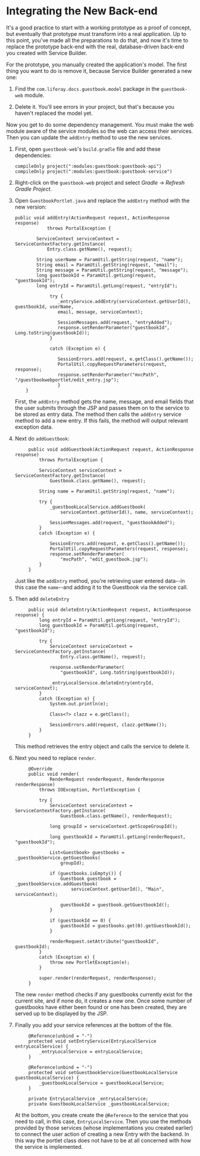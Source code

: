 # Integrating the New Back-end 

It's a good practice to start with a working prototype as a proof of concept,
but eventually that prototype must transform into a real application. Up to this
point, you've made all the preparations to do that, and now it's time to replace
the prototype back-end with the real, database-driven back-end you created with
Service Builder. 

For the prototype, you manually created the application's model. The first thing
you want to do is remove it, because Service Builder generated a new one:

1.  Find the `com.liferay.docs.guestbook.model` package in the `guestbook-web` 
    module.

2.  Delete it. You'll see errors in your project, but that's because you haven't
    replaced the model yet. 

Now you get to do some dependency management. You must make the web module aware
of the service modules so the web can access their services. Then you can update
the `addEntry` method to use the new services.

1.  First, open `guestbook-web`'s `build.gradle` file and add these dependencies:

        compileOnly project(":modules:guestbook:guestbook-api")
        compileOnly project(":modules:guestbook:guestbook-service")

2.  Right-click on the `guestbook-web` project and select *Gradle* &rarr;
    *Refresh Gradle Project*. 

3.  Open `GuestbookPortlet.java` and replace the `addEntry` method with the new version:

        public void addEntry(ActionRequest request, ActionResponse response)
                    throws PortalException {

                ServiceContext serviceContext = ServiceContextFactory.getInstance(
                    Entry.class.getName(), request);

                String userName = ParamUtil.getString(request, "name");
                String email = ParamUtil.getString(request, "email");
                String message = ParamUtil.getString(request, "message");
                long guestbookId = ParamUtil.getLong(request, "guestbookId");
                long entryId = ParamUtil.getLong(request, "entryId");

                     try {
                        _entryService.addEntry(serviceContext.getUserId(), guestbookId, userName,
                        email, message, serviceContext);
                          
                        SessionMessages.add(request, "entryAdded");
                        response.setRenderParameter("guestbookId", Long.toString(guestbookId));
                     }
                     
                     catch (Exception e) {
                        
                        SessionErrors.add(request, e.getClass().getName());
                        PortalUtil.copyRequestParameters(request, response);
                        response.setRenderParameter("mvcPath", "/guestbookwebportlet/edit_entry.jsp");
                        }
            }

    First, the `addEntry` method gets the name, message, and email fields that 
    the user submits through the JSP and passes them on to the service to be 
    stored as entry data. The method then calls the `addEntry` service method 
    to add a new entry. If this fails, the method will output relevant 
    exception data.
    
    
4. Next do `addGuestbook`:

            public void addGuestbook(ActionRequest request, ActionResponse response)
                throws PortalException {

                ServiceContext serviceContext = ServiceContextFactory.getInstance(
                    Guestbook.class.getName(), request);

                String name = ParamUtil.getString(request, "name");

                try {
                    _guestbookLocalService.addGuestbook(
                        serviceContext.getUserId(), name, serviceContext);

                    SessionMessages.add(request, "guestbookAdded");
                }
                catch (Exception e) {

                    SessionErrors.add(request, e.getClass().getName());
                    PortalUtil.copyRequestParameters(request, response);
                    response.setRenderParameter(
                        "mvcPath", "edit_guestbook.jsp");
                }
            }

    Just like the `addEntry` method, you're retrieving user entered data--in this case the `name`--and adding it to the Guestbook via the service call.
        
5. Then add `deleteEntry`

            public void deleteEntry(ActionRequest request, ActionResponse response) {
                long entryId = ParamUtil.getLong(request, "entryId");
                long guestbookId = ParamUtil.getLong(request, "guestbookId");

                try {
                    ServiceContext serviceContext = ServiceContextFactory.getInstance(
                        Entry.class.getName(), request);

                    response.setRenderParameter(
                        "guestbookId", Long.toString(guestbookId));

                    _entryLocalService.deleteEntry(entryId, serviceContext);
                }
                catch (Exception e) {
                    System.out.println(e);

                    Class<?> clazz = e.getClass();

                    SessionErrors.add(request, clazz.getName());
                }
            }

    This method retrieves the entry object and calls the service to delete it.

6. Next you need to replace `render`.

            @Override
            public void render(
                    RenderRequest renderRequest, RenderResponse renderResponse)
                throws IOException, PortletException {

                try {
                    ServiceContext serviceContext = ServiceContextFactory.getInstance(
                        Guestbook.class.getName(), renderRequest);

                    long groupId = serviceContext.getScopeGroupId();

                    long guestbookId = ParamUtil.getLong(renderRequest, "guestbookId");

                    List<Guestbook> guestbooks = _guestbookService.getGuestbooks(
                        groupId);

                    if (guestbooks.isEmpty()) {
                        Guestbook guestbook = _guestbookService.addGuestbook(
                            serviceContext.getUserId(), "Main", serviceContext);

                        guestbookId = guestbook.getGuestbookId();
                    }

                    if (guestbookId == 0) {
                        guestbookId = guestbooks.get(0).getGuestbookId();
                    }

                    renderRequest.setAttribute("guestbookId", guestbookId);
                }
                catch (Exception e) {
                    throw new PortletException(e);
                }

                super.render(renderRequest, renderResponse);
            }

    The new `render` method checks if any guestbooks currently exist for the 
    current site, and if none do, it creates a new one. Once some number of
    guestbooks have either been found or one has been created, they are served 
    up to be displayed by the JSP.

7. Finally you add your service references at the bottom of the file.

            @Reference(unbind = "-")
            protected void setEntryService(EntryLocalService entryLocalService) {
                _entryLocalService = entryLocalService;
            }

            @Reference(unbind = "-")
            protected void setGuestbookService(GuestbookLocalService guestbookLocalService) {
                _guestbookLocalService = guestbookLocalService;
            }

            private EntryLocalService _entryLocalService;
            private GuestbookLocalService _guestbookLocalService;
    
        

    At the bottom, you create create the `@Reference` to the service that you 
    need to call, in this case, `EntryLocalService`. Then you use the methods 
    provided by those services (whose implementations you created earlier) to 
    connect the user action of creating a new Entry with the backend. In this 
    way the portlet class does not have to be at all concerned with how the 
    service is implemented.
    

